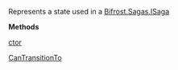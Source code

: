 Represents a state used in a [Bifrost.Sagas.ISaga](Bifrost.Sagas.ISaga)

**Methods**

[ctor](Bifrost.Sagas.State.ctor)


[CanTransitionTo](Bifrost.Sagas.State.CanTransitionTo)
